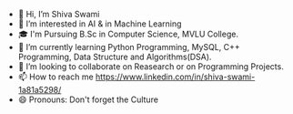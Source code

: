 - 👋 Hi, I’m Shiva Swami
- 👀 I’m interested in AI & in Machine Learning
- 🎓 I'm Pursuing B.Sc in Computer Science, MVLU College.
- 🌱 I’m currently learning Python Programming, MySQL, C++ Programming, Data Structure and Algorithms(DSA).
- 💞️ I’m looking to collaborate on Reasearch or on Programming Projects.
- 📫 How to reach me https://www.linkedin.com/in/shiva-swami-1a81a5298/
- 😄 Pronouns: Don't forget the Culture
